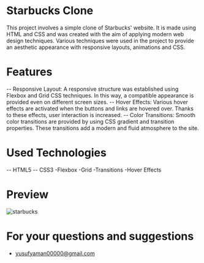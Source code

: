 # Starbucks Clone


This project involves a simple clone of Starbucks' website. It is made using HTML and CSS and was created with the aim of applying modern web design techniques. Various techniques were used in the project to provide an aesthetic appearance with responsive layouts, animations and CSS.


# Features

-- Responsive Layout: A responsive structure was established using Flexbox and Grid CSS techniques. In this way, a compatible appearance is provided even on different screen sizes.
-- Hover Effects: Various hover effects are activated when the buttons and links are hovered over. Thanks to these effects, user interaction is increased.
-- Color Transitions: Smooth color transitions are provided by using CSS gradient and transition properties. These transitions add a modern and fluid atmosphere to the site.

# Used Technologies
-- HTML5
-- CSS3
-Flexbox
-Grid
-Transitions
-Hover Effects

# Preview 

![starbucks](https://github.com/yusufyaman07/starbucks-clone/assets/148998418/aa7c4361-c136-4caf-95b4-7ce2b8784c9a)

# For your questions and suggestions

- yusufyaman00000@gmail.com
